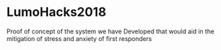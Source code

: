 # LumoHacks2018
Proof of concept of the system we have Developed that would aid in the mitigation of stress and anxiety of first responders
